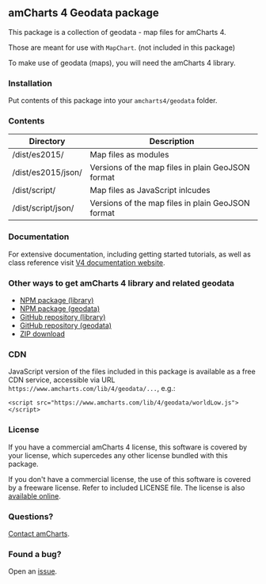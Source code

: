 ## amCharts 4 Geodata package

This package is a collection of geodata - map files for amCharts 4.

Those are meant for use with `MapChart`. (not included in this package)

To make use of geodata (maps), you will need the amCharts 4 library.


### Installation

Put contents of this package into your `amcharts4/geodata` folder.


### Contents

|Directory|Description|
|---------|-----------|
|/dist/es2015/|Map files as modules|
|/dist/es2015/json/|Versions of the map files in plain GeoJSON format|
|/dist/script/|Map files as JavaScript inlcudes|
|/dist/script/json/|Versions of the map files in plain GeoJSON format|


### Documentation

For extensive documentation, including getting started tutorials, as well
as class reference visit [V4 documentation website](https://www.amcharts.com/docs/v4).


### Other ways to get amCharts 4 library and related geodata

* [NPM package (library)](https://www.npmjs.com/package/@amcharts/amcharts4)
* [NPM package (geodata)](https://www.npmjs.com/package/@amcharts/amcharts4-geodata)
* [GitHub repository (library)](https://github.com/amcharts/amcharts4)
* [GitHub repository (geodata)](https://github.com/amcharts/amcharts4-geodata)
* [ZIP download](https://www.amcharts.com/download/)


### CDN

JavaScript version of the files included in this package is available as a free
CDN service, accessible via URL `https://www.amcharts.com/lib/4/geodata/...`,
e.g.:

```
<script src="https://www.amcharts.com/lib/4/geodata/worldLow.js"></script>
```


### License

If you have a commercial amCharts 4 license, this software is covered by your
license, which supercedes any other license bundled with this package.

If you don't have a commercial license, the use of this software is covered by
a freeware license. Refer to included LICENSE file. The license is also
[available online](https://github.com/amcharts/amcharts4/blob/master/dist/script/LICENSE).


### Questions?

[Contact amCharts](mailto:contact@amcharts.com).


### Found a bug?

Open an [issue](https://github.com/amcharts/amcharts4/issues).
